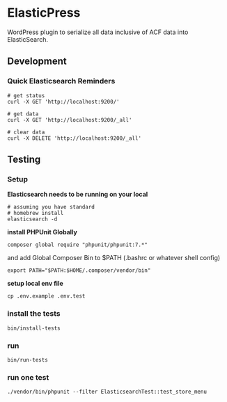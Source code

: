 # ElasticPress

WordPress plugin to serialize all data inclusive of ACF data into ElasticSearch.

## Development

### Quick Elasticsearch Reminders
```
# get status
curl -X GET 'http://localhost:9200/'

# get data
curl -X GET 'http://localhost:9200/_all'

# clear data
curl -X DELETE 'http://localhost:9200/_all'
```

## Testing

### Setup

**Elasticsearch needs to be running on your local**
```
# assuming you have standard
# homebrew install
elasticsearch -d
```

**install PHPUnit Globally**
```
composer global require "phpunit/phpunit:7.*"
```
and add Global Composer Bin to $PATH (.bashrc or whatever shell config)
```
export PATH="$PATH:$HOME/.composer/vendor/bin"
```

**setup local env file**
```
cp .env.example .env.test
```

### install the tests
```
bin/install-tests
```

### run
```
bin/run-tests
```

### run one test
```
./vendor/bin/phpunit --filter ElasticsearchTest::test_store_menu
```




